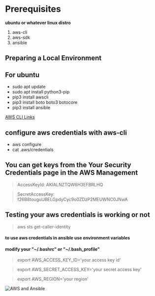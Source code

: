 # Prerequisites
**ubuntu or whatever linux distro**

1. aws-cli
2. aws-sdk
3. ansible

## Preparing a Local Environment
## For ubuntu

* sudo apt update
* sudo apt install python3-pip
* pip3 install awscli
* pip3 install boto boto3 botocore
* pip3 install ansible

[AWS CLI Links](https://docs.aws.amazon.com/cli/latest/userguide/install-linux.html)

## configure aws credentials with aws-cli

* aws configure
* cat .aws/credentials

## You can get keys from the Your Security Credentials page in the AWS Management 
> AccessKeyId: AKIALNZTQW6H3EFBRLHQ

> SecretAccessKey: f26B8touguUBELGpdyCyc9o0ZDzP2MEUWNC0JNwA

## Testing your aws credentials is working or not

> aws sts get-caller-identity

#### to use aws credentials in ansible use environment variables
#### modify your "~/.bashrc" or "~/.bash_profile"

> export AWS_ACCESS_KEY_ID='your access key id'


> export AWS_SECRET_ACCESS_KEY='your secret access key'

>  export AWS_REGION='your region'


![AWS and Ansible](https://miro.medium.com/max/690/1*Fv41i7neEp1AaP8RrpJOig.png)




















